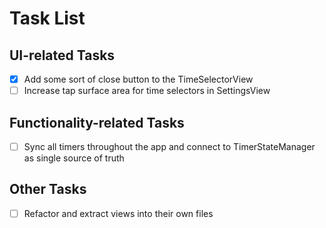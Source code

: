 # Task List

## UI-related Tasks
- [x] Add some sort of close button to the TimeSelectorView
- [ ] Increase tap surface area for time selectors in SettingsView

## Functionality-related Tasks
- [ ] Sync all timers throughout the app and connect to TimerStateManager as single source of truth 

## Other Tasks
- [ ] Refactor and extract views into their own files
